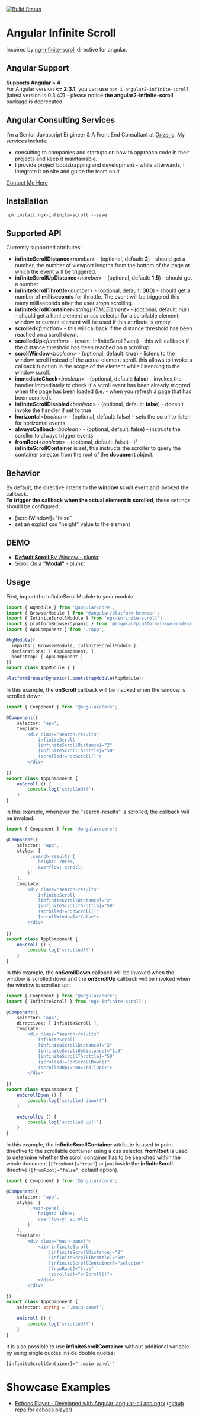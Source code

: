 [![Build Status](https://travis-ci.org/orizens/ngx-infinite-scroll.svg?branch=master)](https://travis-ci.org/orizens/ngx-infinite-scroll)

# Angular Infinite Scroll
Inspired by [ng-infinite-scroll](https://github.com/sroze/ngInfiniteScroll) directive for angular.

## Angular Support
**Supports Angular > 4**  
For Angular version **<= 2.3.1**, you can use ```npm i angular2-infinite-scroll``` (latest version is 0.3.42) - please notice **the angular2-infinite-scroll** package is deprecated

## Angular Consulting Services
I'm a Senior Javascript Engineer & A Front End Consultant at [Orizens](http://orizens.com).
My services include:  
- consulting to companies and startups on how to approach code in their projects and keep it maintainable.  
- I provide project bootstrapping and development - while afterwards, I integrate it on site and guide the team on it.  

[Contact Me Here](http://orizens.com/contact)

## Installation
```
npm install ngx-infinite-scroll --save
```

## Supported API
Currently supported attributes:
* **infiniteScrollDistance**<_number_> - (optional, default: **2**) - should get a number, the number of viewport lengths from the bottom of the page at which the event will be triggered.
* **infiniteScrollUpDistance**<_number_> - (optional, default: **1.5**) - should get a number
* **infiniteScrollThrottle**<_number_> - (optional, default: **300**) - should get a number of **milliseconds** for throttle. The event will be triggered this many milliseconds after the user *stops* scrolling.
* **infiniteScrollContainer**<_string|HTMLElement_> - (optional, default: null) - should get a html element or css selector for a scrollable element; window or current element will be used if this attribute is empty.
* **scrolled**<_function_> - this will callback if the distance threshold has been reached on a scroll down.
* **scrolledUp**<_function_> - (event: InfiniteScrollEvent) - this will callback if the distance threshold has been reached on a scroll up.
* **scrollWindow**<_boolean_> - (optional, default: **true**) - listens to the window scroll instead of the actual element scroll. this allows to invoke a callback function in the scope of the element while listenning to the window scroll.
* **immediateCheck**<_boolean_> - (optional, default: **false**) - invokes the handler immediately to check if a scroll event has been already triggred when the page has been loaded (i.e. - when you refresh a page that has been scrolled).
* **infiniteScrollDisabled**<_boolean_> - (optional, default: **false**) - doesn't invoke the handler if set to true
* **horizontal**<_boolean_> - (optional, default: false) - sets the scroll to listen for horizontal events  
* **alwaysCallback**<_boolean_> - (optional, default: false) - instructs the scroller to always trigger events 
* **fromRoot**<_boolean_> - (optional, default: false) - if **infiniteScrollContainer** is set, this instructs the scroller to query the container selector from the root of the **document** object. 

## Behavior
By default, the directive listens to the **window scroll** event and invoked the callback.  
**To trigger the callback when the actual element is scrolled**, these settings should be configured:
* [scrollWindow]="false"
* set an explict css "height" value to the element

## DEMO
- [**Default Scroll** By Window - plunkr](https://plnkr.co/edit/DrEDetYnZkFxR7OWWrxS?p=preview) 
- [Scroll On a **"Modal"** - plunkr](https://plnkr.co/edit/QnQOwE9SEapwJCCFII3L?p=preview)

## Usage
First, import the InfiniteScrollModule to your module:

```typescript
import { NgModule } from '@angular/core';
import { BrowserModule } from '@angular/platform-browser';
import { InfiniteScrollModule } from 'ngx-infinite-scroll';
import { platformBrowserDynamic } from '@angular/platform-browser-dynamic';
import { AppComponent } from './app';

@NgModule({
  imports:[ BrowserModule, InfiniteScrollModule ],
  declarations: [ AppComponent, ],
  bootstrap: [ AppComponent ]
})
export class AppModule { }

platformBrowserDynamic().bootstrapModule(AppModule);
```

In this example, the **onScroll** callback will be invoked when the window is scrolled down:

```typescript
import { Component } from '@angular/core';

@Component({
	selector: 'app',
	template: `
		<div class="search-results"
		    infiniteScroll
		    [infiniteScrollDistance]="2"
		    [infiniteScrollThrottle]="50"
		    (scrolled)="onScroll()">
		</div>
	`
})
export class AppComponent {
	onScroll () {
	    console.log('scrolled!!')
	}
}
```
in this example, whenever the "search-results" is scrolled, the callback will be invoked:

```typescript
import { Component } from '@angular/core';

@Component({
	selector: 'app',
	styles: [
		`.search-results {
			height: 20rem;
			overflow: scroll;
		}`
	],
	template: `
		<div class="search-results"
		    infiniteScroll
		    [infiniteScrollDistance]="2"
		    [infiniteScrollThrottle]="50"
		    (scrolled)="onScroll()"
		    [scrollWindow]="false">
		</div>
	`
})
export class AppComponent {
	onScroll () {
	    console.log('scrolled!!')
	}
}
```

In this example, the **onScrollDown** callback will be invoked when the window is scrolled down and the **onScrollUp** callback will be invoked when the window is scrolled up:

```typescript
import { Component } from '@angular/core';
import { InfiniteScroll } from 'ngx-infinite-scroll';

@Component({
	selector: 'app',
	directives: [ InfiniteScroll ],
	template: `
		<div class="search-results"
		    infiniteScroll
		    [infiniteScrollDistance]="2"
		    [infiniteScrollUpDistance]="1.5"
		    [infiniteScrollThrottle]="50"
		    (scrolled)="onScrollDown()"
		    (scrolledUp)="onScrollUp()">
		</div>
	`
})
export class AppComponent {
	onScrollDown () {
	    console.log('scrolled down!!')
	}

	onScrollUp () {
    	console.log('scrolled up!!')
    }
}
```

In this example, the **infiniteScrollContainer** attribute is used to point directive to the scrollable container using a css selector. **fromRoot** is used to determine whether the scroll container has to be searched within the whole document (`[fromRoot]="true"`) or just inside the **infiniteScroll** directive (`[fromRoot]="false"`, default option).

```typescript
import { Component } from '@angular/core';

@Component({
	selector: 'app',
	styles: [
		`.main-panel {
			height: 100px;
			overflow-y: scroll;
		}`
	],
	template: `
		<div class="main-panel">
			<div infiniteScroll
			    [infiniteScrollDistance]="2"
			    [infiniteScrollThrottle]="50"
			    [infiniteScrollContainer]="selector"
			    [fromRoot]="true"
			    (scrolled)="onScroll()">
			</div>
		</div>
	`
})
export class AppComponent {
	selector: string = '.main-panel';
	
	onScroll () {
	    console.log('scrolled!!')
	}
}
```

It is also possible to use **infiniteScrollContainer** without additional variable by using single quotes inside double quotes:

```
[infiniteScrollContainer]="'.main-panel'"
```




# Showcase Examples
* [Echoes Player - Developed with Angular, angular-cli and ngrx](http://orizens.github.io/echoes-player) ([github repo for echoes player](http://github.com/orizens/echoes-player))
